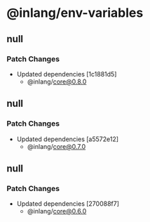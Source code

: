 # @inlang/env-variables

## null

### Patch Changes

- Updated dependencies [1c1881d5]
  - @inlang/core@0.8.0

## null

### Patch Changes

- Updated dependencies [a5572e12]
  - @inlang/core@0.7.0

## null

### Patch Changes

- Updated dependencies [270088f7]
  - @inlang/core@0.6.0
